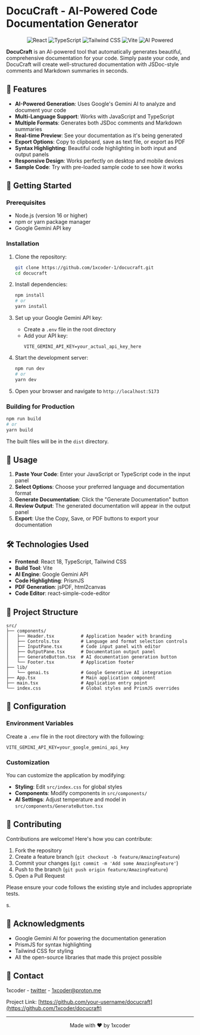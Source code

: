 # DocuCraft - AI-Powered Code Documentation Generator

<p align="center">
  <img src="https://img.shields.io/badge/React-18.2.0-61DAFB?style=for-the-badge&logo=react&logoColor=white" alt="React">
  <img src="https://img.shields.io/badge/TypeScript-5.5.0-3178C6?style=for-the-badge&logo=typescript&logoColor=white" alt="TypeScript">
  <img src="https://img.shields.io/badge/Tailwind_CSS-4.0.0-38B2AC?style=for-the-badge&logo=tailwind-css&logoColor=white" alt="Tailwind CSS">
  <img src="https://img.shields.io/badge/Vite-5.2.0-646CFF?style=for-the-badge&logo=vite&logoColor=white" alt="Vite">
  <img src="https://img.shields.io/badge/AI-Powered-8E44AD?style=for-the-badge&logo=google&logoColor=white" alt="AI Powered">
</p>



**DocuCraft** is an AI-powered tool that automatically generates beautiful, comprehensive documentation for your code. Simply paste your code, and DocuCraft will create well-structured documentation with JSDoc-style comments and Markdown summaries in seconds.

## 🌟 Features

- **AI-Powered Generation**: Uses Google's Gemini AI to analyze and document your code
- **Multi-Language Support**: Works with JavaScript and TypeScript
- **Multiple Formats**: Generates both JSDoc comments and Markdown summaries
- **Real-time Preview**: See your documentation as it's being generated
- **Export Options**: Copy to clipboard, save as text file, or export as PDF
- **Syntax Highlighting**: Beautiful code highlighting in both input and output panels
- **Responsive Design**: Works perfectly on desktop and mobile devices
- **Sample Code**: Try with pre-loaded sample code to see how it works

## 🚀 Getting Started

### Prerequisites

- Node.js (version 16 or higher)
- npm or yarn package manager
- Google Gemini API key

### Installation

1. Clone the repository:
   ```bash
   git clone https://github.com/1xcoder-1/docucraft.git
   cd docucraft
   ```

2. Install dependencies:
   ```bash
   npm install
   # or
   yarn install
   ```

3. Set up your Google Gemini API key:
   - Create a `.env` file in the root directory
   - Add your API key:
     ```
     VITE_GEMINI_API_KEY=your_actual_api_key_here
     ```

4. Start the development server:
   ```bash
   npm run dev
   # or
   yarn dev
   ```

5. Open your browser and navigate to `http://localhost:5173`

### Building for Production

```bash
npm run build
# or
yarn build
```

The built files will be in the `dist` directory.

## 🎯 Usage

1. **Paste Your Code**: Enter your JavaScript or TypeScript code in the input panel
2. **Select Options**: Choose your preferred language and documentation format
3. **Generate Documentation**: Click the "Generate Documentation" button
4. **Review Output**: The generated documentation will appear in the output panel
5. **Export**: Use the Copy, Save, or PDF buttons to export your documentation

## 🛠️ Technologies Used

- **Frontend**: React 18, TypeScript, Tailwind CSS
- **Build Tool**: Vite
- **AI Engine**: Google Gemini API
- **Code Highlighting**: PrismJS
- **PDF Generation**: jsPDF, html2canvas
- **Code Editor**: react-simple-code-editor

## 📁 Project Structure

```
src/
├── components/
│   ├── Header.tsx          # Application header with branding
│   ├── Controls.tsx        # Language and format selection controls
│   ├── InputPane.tsx       # Code input panel with editor
│   ├── OutputPane.tsx      # Documentation output panel
│   ├── GenerateButton.tsx  # AI documentation generation button
│   └── Footer.tsx          # Application footer
├── lib/
│   └── genai.ts            # Google Generative AI integration
├── App.tsx                 # Main application component
├── main.tsx                # Application entry point
└── index.css               # Global styles and PrismJS overrides
```

## 🔧 Configuration

### Environment Variables

Create a `.env` file in the root directory with the following:

```env
VITE_GEMINI_API_KEY=your_google_gemini_api_key
```

### Customization

You can customize the application by modifying:

- **Styling**: Edit `src/index.css` for global styles
- **Components**: Modify components in `src/components/`
- **AI Settings**: Adjust temperature and model in `src/components/GenerateButton.tsx`

## 🤝 Contributing

Contributions are welcome! Here's how you can contribute:

1. Fork the repository
2. Create a feature branch (`git checkout -b feature/AmazingFeature`)
3. Commit your changes (`git commit -m 'Add some AmazingFeature'`)
4. Push to the branch (`git push origin feature/AmazingFeature`)
5. Open a Pull Request

Please ensure your code follows the existing style and includes appropriate tests.

s.

## 🙏 Acknowledgments

- Google Gemini AI for powering the documentation generation
- PrismJS for syntax highlighting
- Tailwind CSS for styling
- All the open-source libraries that made this project possible

## 📧 Contact

1xcoder - [twitter](https://twitter.com/11xcoder) - 1xcoder@proton.me

Project Link: [https://github.com/your-username/docucraft](https://github.com/1xcoder/docucraft)

---

<p align="center">
  Made with ❤️ by 1xcoder
</p>

